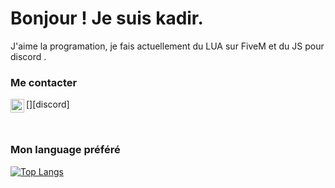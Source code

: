 # Bonjour ! Je suis kadir.

J'aime la programation, je fais actuellement du LUA sur FiveM et du JS pour discord .

### Me contacter
[<img align="left" alt="My discord" width="22px" src="https://cdn.jsdelivr.net/npm/simple-icons@v3/icons/discord.svg" />][discord]

<br />

### Mon language préféré


[![Top Langs](https://github-readme-stats.vercel.app/api/top-langs/?username=PABLO-1610)](https://github.com/anuraghazra/github-readme-stats)

<br />
